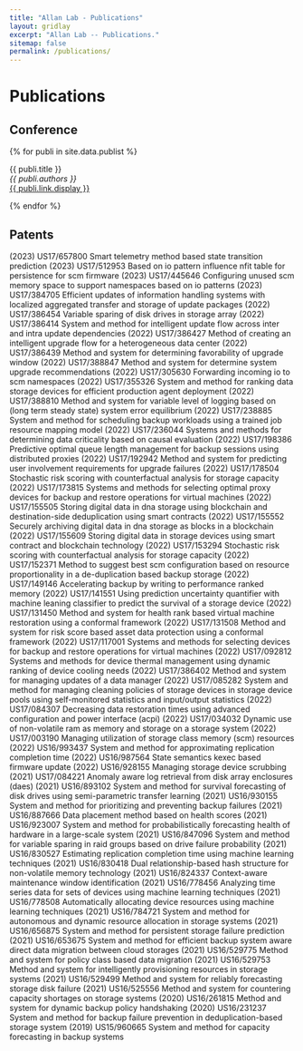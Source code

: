 ```yaml
---
title: "Allan Lab - Publications"
layout: gridlay
excerpt: "Allan Lab -- Publications."
sitemap: false
permalink: /publications/
---
```



# Publications

## Conference

{% for publi in site.data.publist %}

  {{ publi.title }} <br />
  <em>{{ publi.authors }} </em><br /><a href="{{ publi.link.url }}">{{ publi.link.display }}</a>

{% endfor %}

## Patents
(2023) US17/657800  Smart telemetry method based state transition prediction
(2023) US17/512953  Based on io pattern influence nfit table for persistence for scm firmware
(2023) US17/445646  Configuring unused scm memory space to support namespaces based on io patterns
(2023) US17/384705  Efficient updates of information handling systems with localized aggregated transfer and storage of update packages
(2022) US17/386454  Variable sparing of disk drives in storage array
(2022) US17/386414  System and method for intelligent update flow across inter and intra update dependencies
(2022) US17/386427  Method of creating an intelligent upgrade flow for a heterogeneous data center
(2022) US17/386439  Method and system for determining favorability of upgrade window
(2022) US17/388847  Method and system for determine system upgrade recommendations
(2022) US17/305630  Forwarding incoming io to scm namespaces
(2022) US17/355326  System and method for ranking data storage devices for efficient production agent deployment
(2022) US17/388810  Method and system for variable level of logging based on (long term steady state) system error equilibrium
(2022) US17/238885  System and method for scheduling backup workloads using a trained job resource mapping model
(2022) US17/236044  Systems and methods for determining data criticality based on causal evaluation
(2022) US17/198386  Predictive optimal queue length management for backup sessions using distributed proxies
(2022) US17/192942  Method and system for predicting user involvement requirements for upgrade failures
(2022) US17/178504  Stochastic risk scoring with counterfactual analysis for storage capacity
(2022) US17/173815  Systems and methods for selecting optimal proxy devices for backup and restore operations for virtual machines
(2022) US17/155505  Storing digital data in dna storage using blockchain and destination-side deduplication using smart contracts
(2022) US17/155552  Securely archiving digital data in dna storage as blocks in a  blockchain
(2022) US17/155609  Storing digital data in storage devices using smart contract and blockchain technology
(2022) US17/153294  Stochastic risk scoring with counterfactual analysis for storage capacity
(2022) US17/152371  Method to suggest best scm configuration based on resource proportionality in a de-duplication based backup storage
(2022) US17/149146  Accelerating backup by writing to performance ranked memory
(2022) US17/141551  Using prediction uncertainty quantifier with machine leaning classifier to predict the survival of a storage device
(2022) US17/131450  Method and system for health rank based virtual machine restoration using a conformal framework
(2022) US17/131508  Method and system for risk score based asset data protection using a conformal framework
(2022) US17/117001  Systems and methods for selecting devices for backup and restore operations for virtual machines
(2022) US17/092812  Systems and methods for device thermal management using dynamic ranking of device cooling needs
(2022) US17/386402  Method and system for managing updates of a data manager
(2022) US17/085282  System and method for managing cleaning policies of storage devices in storage device pools using self-monitored statistics and input/output statistics
(2022) US17/084307  Decreasing data restoration times using advanced configuration and power interface (acpi)
(2022) US17/034032  Dynamic use of non-volatile ram as memory and storage on a storage system
(2022) US17/003190  Managing utilization of storage class memory (scm) resources
(2022) US16/993437  System and method for approximating replication completion time
(2022) US16/987564  State semantics kexec based firmware update
(2022) US16/928155  Managing storage device scrubbing
(2021) US17/084221  Anomaly aware log retrieval from disk array enclosures (daes)
(2021) US16/893102  System and method for survival forecasting of disk drives using semi-parametric transfer learning
(2021) US16/930155  System and method for prioritizing and preventing backup failures
(2021) US16/887666  Data placement method based on health scores
(2021) US16/923007  System and method for probabilistically forecasting health of hardware in a large-scale system
(2021) US16/847096  System and method for variable sparing in raid groups based on drive failure probability
(2021) US16/830527  Estimating replication completion time using machine learning techniques
(2021) US16/830418  Dual relationship-based hash structure for non-volatile memory technology
(2021) US16/824337  Context-aware maintenance window identification
(2021) US16/778456  Analyzing time series data for sets of devices using machine learning techniques
(2021) US16/778508  Automatically allocating device resources using machine learning techniques
(2021) US16/784721  System and method for autonomous and dynamic resource allocation in storage systems
(2021) US16/656875  System and method for persistent storage failure prediction
(2021) US16/653675  System and method for efficient backup system aware direct data migration between cloud storages
(2021) US16/529775  Method and system for policy class based data migration
(2021) US16/529753  Method and system for intelligently provisioning resources in storage systems
(2021) US16/529499  Method and system for reliably forecasting storage disk failure
(2021) US16/525556  Method and system for countering capacity shortages on storage systems
(2020) US16/261815  Method and system for dynamic backup policy handshaking
(2020) US16/231237  System and method for backup failure prevention in deduplication-based storage system
(2019) US15/960665  System and method for capacity forecasting in backup systems



